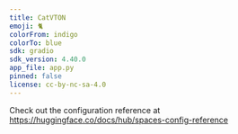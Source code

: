 ```yaml
---
title: CatVTON
emoji: 🐈
colorFrom: indigo
colorTo: blue
sdk: gradio
sdk_version: 4.40.0
app_file: app.py
pinned: false
license: cc-by-nc-sa-4.0
---
```


Check out the configuration reference at https://huggingface.co/docs/hub/spaces-config-reference